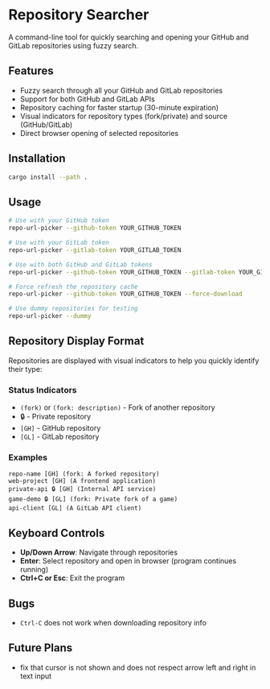# Repository Searcher

A command-line tool for quickly searching and opening your GitHub and GitLab repositories using fuzzy search.

## Features

- Fuzzy search through all your GitHub and GitLab repositories
- Support for both GitHub and GitLab APIs
- Repository caching for faster startup (30-minute expiration)
- Visual indicators for repository types (fork/private) and source (GitHub/GitLab)
- Direct browser opening of selected repositories

## Installation

```bash
cargo install --path .
```

## Usage

```bash
# Use with your GitHub token
repo-url-picker --github-token YOUR_GITHUB_TOKEN

# Use with your GitLab token
repo-url-picker --gitlab-token YOUR_GITLAB_TOKEN

# Use with both GitHub and GitLab tokens
repo-url-picker --github-token YOUR_GITHUB_TOKEN --gitlab-token YOUR_GITLAB_TOKEN

# Force refresh the repository cache
repo-url-picker --github-token YOUR_GITHUB_TOKEN --force-download

# Use dummy repositories for testing
repo-url-picker --dummy
```

## Repository Display Format

Repositories are displayed with visual indicators to help you quickly identify their type:

### Status Indicators

- `(fork)` or `(fork: description)` - Fork of another repository
- 🔒 - Private repository
- `[GH]` - GitHub repository
- `[GL]` - GitLab repository

### Examples

```
repo-name [GH] (fork: A forked repository)
web-project [GH] (A frontend application)
private-api 🔒 [GH] (Internal API service)
game-demo 🔒 [GL] (fork: Private fork of a game)
api-client [GL] (A GitLab API client)
```

## Keyboard Controls

- **Up/Down Arrow**: Navigate through repositories
- **Enter**: Select repository and open in browser (program continues running)
- **Ctrl+C or Esc**: Exit the program

## Bugs

- `Ctrl-C` does not work when downloading repository info

## Future Plans

- fix that cursor is not shown and does not respect arrow left and right in text input